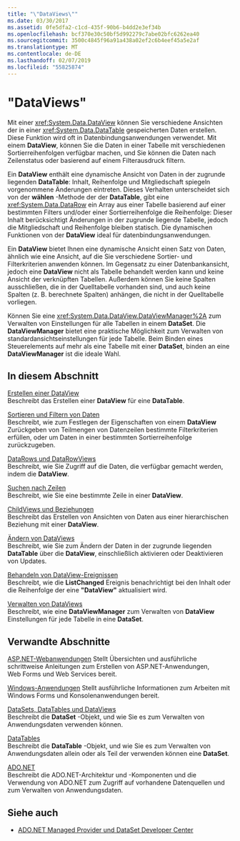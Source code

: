 ```yaml
---
title: "\"DataViews\""
ms.date: 03/30/2017
ms.assetid: 0fe5dfa2-c1cd-435f-90b6-b4dd2e3ef34b
ms.openlocfilehash: bcf370e30c50bf5d992279c7abe02bfc6262ea40
ms.sourcegitcommit: 3500c4845f96a91a438a02ef2c6b4eef45a5e2af
ms.translationtype: MT
ms.contentlocale: de-DE
ms.lasthandoff: 02/07/2019
ms.locfileid: "55825874"
---
```

# <a name="dataviews"></a>"DataViews"
Mit einer <xref:System.Data.DataView> können Sie verschiedene Ansichten der in einer <xref:System.Data.DataTable> gespeicherten Daten erstellen. Diese Funktion wird oft in Datenbindungsanwendungen verwendet. Mit einem **DataView**, können Sie die Daten in einer Tabelle mit verschiedenen Sortierreihenfolgen verfügbar machen, und Sie können die Daten nach Zeilenstatus oder basierend auf einem Filterausdruck filtern.  
  
 Ein **DataView** enthält eine dynamische Ansicht von Daten in der zugrunde liegenden **DataTable**: Inhalt, Reihenfolge und Mitgliedschaft spiegeln vorgenommene Änderungen eintreten. Dieses Verhalten unterscheidet sich von der **wählen** -Methode der der **DataTable**, gibt eine <xref:System.Data.DataRow> ein Array aus einer Tabelle basierend auf einer bestimmten Filters und/oder einer Sortierreihenfolge die Reihenfolge: Dieser Inhalt berücksichtigt Änderungen in der zugrunde liegende Tabelle, jedoch die Mitgliedschaft und Reihenfolge bleiben statisch. Die dynamischen Funktionen von der **DataView** ideal für datenbindungsanwendungen.  
  
 Ein **DataView** bietet Ihnen eine dynamische Ansicht einen Satz von Daten, ähnlich wie eine Ansicht, auf die Sie verschiedene Sortier- und Filterkriterien anwenden können. Im Gegensatz zu einer Datenbankansicht, jedoch eine **DataView** nicht als Tabelle behandelt werden kann und keine Ansicht der verknüpften Tabellen. Außerdem können Sie keine Spalten ausschließen, die in der Quelltabelle vorhanden sind, und auch keine Spalten (z. B. berechnete Spalten) anhängen, die nicht in der Quelltabelle vorliegen.  
  
 Können Sie eine <xref:System.Data.DataView.DataViewManager%2A> zum Verwalten von Einstellungen für alle Tabellen in einem **DataSet**. Die **DataViewManager** bietet eine praktische Möglichkeit zum Verwalten von standardansichtseinstellungen für jede Tabelle. Beim Binden eines Steuerelements auf mehr als eine Tabelle mit einer **DataSet**, binden an eine **DataViewManager** ist die ideale Wahl.  
  
## <a name="in-this-section"></a>In diesem Abschnitt  
 [Erstellen einer DataView](../../../../../docs/framework/data/adonet/dataset-datatable-dataview/creating-a-dataview.md)  
 Beschreibt das Erstellen einer **DataView** für eine **DataTable**.  
  
 [Sortieren und Filtern von Daten](../../../../../docs/framework/data/adonet/dataset-datatable-dataview/sorting-and-filtering-data.md)  
 Beschreibt, wie zum Festlegen der Eigenschaften von einem **DataView** Zurückgeben von Teilmengen von Datenzeilen bestimmte Filterkriterien erfüllen, oder um Daten in einer bestimmten Sortierreihenfolge zurückzugeben.  
  
 [DataRows und DataRowViews](../../../../../docs/framework/data/adonet/dataset-datatable-dataview/datarows-and-datarowviews.md)  
 Beschreibt, wie Sie Zugriff auf die Daten, die verfügbar gemacht werden, indem die **DataView**.  
  
 [Suchen nach Zeilen](../../../../../docs/framework/data/adonet/dataset-datatable-dataview/finding-rows.md)  
 Beschreibt, wie Sie eine bestimmte Zeile in einer **DataView**.  
  
 [ChildViews und Beziehungen](../../../../../docs/framework/data/adonet/dataset-datatable-dataview/childviews-and-relations.md)  
 Beschreibt das Erstellen von Ansichten von Daten aus einer hierarchischen Beziehung mit einer **DataView**.  
  
 [Ändern von DataViews](../../../../../docs/framework/data/adonet/dataset-datatable-dataview/modifying-dataviews.md)  
 Beschreibt, wie Sie zum Ändern der Daten in der zugrunde liegenden **DataTable** über die **DataView**, einschließlich aktivieren oder Deaktivieren von Updates.  
  
 [Behandeln von DataView-Ereignissen](../../../../../docs/framework/data/adonet/dataset-datatable-dataview/handling-dataview-events.md)  
 Beschreibt, wie die **ListChanged** Ereignis benachrichtigt bei den Inhalt oder die Reihenfolge der eine **"DataView"** aktualisiert wird.  
  
 [Verwalten von DataViews](../../../../../docs/framework/data/adonet/dataset-datatable-dataview/managing-dataviews.md)  
 Beschreibt, wie eine **DataViewManager** zum Verwalten von **DataView** Einstellungen für jede Tabelle in eine **DataSet**.  
  
## <a name="related-sections"></a>Verwandte Abschnitte  
 [ASP.NET-Webanwendungen](https://docs.microsoft.com/previous-versions/655cec97(v=vs.100))  
 Stellt Übersichten und ausführliche schrittweise Anleitungen zum Erstellen von ASP.NET-Anwendungen, Web Forms und Web Services bereit.  
  
 [Windows-Anwendungen](https://docs.microsoft.com/previous-versions/ms184421(v=vs.100))  
 Stellt ausführliche Informationen zum Arbeiten mit Windows Forms und Konsolenanwendungen bereit.  
  
 [DataSets, DataTables und DataViews](../../../../../docs/framework/data/adonet/dataset-datatable-dataview/index.md)  
 Beschreibt die **DataSet** -Objekt, und wie Sie es zum Verwalten von Anwendungsdaten verwenden können.  
  
 [DataTables](../../../../../docs/framework/data/adonet/dataset-datatable-dataview/datatables.md)  
 Beschreibt die **DataTable** -Objekt, und wie Sie es zum Verwalten von Anwendungsdaten allein oder als Teil der verwenden können eine **DataSet**.  
  
 [ADO.NET](../../../../../docs/framework/data/adonet/index.md)  
 Beschreibt die ADO.NET-Architektur und -Komponenten und die Verwendung von ADO.NET zum Zugriff auf vorhandene Datenquellen und zum Verwalten von Anwendungsdaten.  
  
## <a name="see-also"></a>Siehe auch
- [ADO.NET Managed Provider und DataSet Developer Center](https://go.microsoft.com/fwlink/?LinkId=217917)
